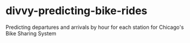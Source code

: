 # divvy-predicting-bike-rides
Predicting departures and arrivals by hour for each station for Chicago's Bike Sharing System
